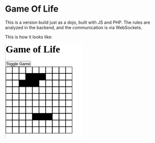 # Game Of Life

This is a version build just as a dojo, built with JS and PHP. The rules are analyzed in the backend, and the communication is via WebSockets.

This is how it looks like:

![Presentaiton](./presentation1.gif)
